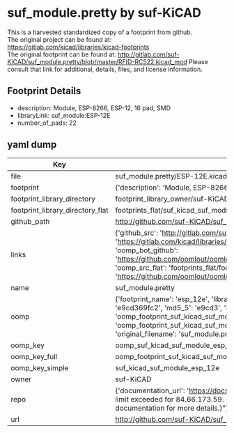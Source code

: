 # suf_module.pretty by suf-KiCAD  
This is a harvested standardized copy of a footprint from github.  
The original project can be found at:  
https://gitlab.com/kicad/libraries/kicad-footprints  
The original footprint can be found at:
http://gitlab.com/suf-KiCAD/suf_module.pretty/blob/master/RFID-RC522.kicad_mod
Please consult that link for additional, details, files, and license information.  
## Footprint Details
* description: Module, ESP-8266, ESP-12, 16 pad, SMD  
* libraryLink: suf_module:ESP-12E  
* number_of_pads: 22  
## yaml dump  
| Key | Value |  
| --- | --- |  
| file | suf_module.pretty/ESP-12E.kicad_mod |  
| footprint | {'description': 'Module, ESP-8266, ESP-12, 16 pad, SMD', 'libraryLink': 'suf_module:ESP-12E', 'number_of_pads': 22} |  
| footprint_library_directory | footprint_library_owner/suf-KiCAD_suf_module.pretty |  
| footprint_library_directory_flat | footprints_flat/suf_kicad_suf_module_esp_12e/working |  
| github_path | http://github.com/suf-KiCAD/suf_module.pretty/blob/master/ESP-12E.kicad_mod |  
| links | {'github_src': 'http://gitlab.com/suf-KiCAD/suf_module.pretty/blob/master/RFID-RC522.kicad_mod', 'github_src_repo': 'https://gitlab.com/kicad/libraries/kicad-footprints', 'oomp_bot': 'footprints/suf_kicad_suf_module_esp_12e/working', 'oomp_bot_github': 'https://github.com/oomlout/oomlout_oomp_footprint_bot/tree/main/footprints/suf_kicad_suf_module_esp_12e/working', 'oomp_src_flat': 'footprints_flat/footprints_flat/suf_kicad_suf_module_esp_12e/working', 'oomp_src_flat_github': 'https://github.com/oomlout/oomlout_oomp_footprint_src/tree/main/footprints_flat/suf_kicad_suf_module_esp_12e/working'} |  
| name | suf_module.pretty |  
| oomp | {'footprint_name': 'esp_12e', 'library_name': 'suf_module', 'md5': 'e9cd369fc26b3cabae0073c2fa2e9464', 'md5_10': 'e9cd369fc2', 'md5_5': 'e9cd3', 'md5_6': 'e9cd36', 'oomp_key': 'oomp_suf_kicad_suf_module_esp_12e', 'oomp_key_extra': 'oomp_footprint_suf_kicad_suf_module_esp_12e', 'oomp_key_full': 'oomp_footprint_suf_kicad_suf_module_esp_12e_e9cd36', 'oomp_key_simple': 'suf_kicad_suf_module_esp_12e', 'original_filename': 'suf_module.pretty/ESP-12E.kicad_mod', 'owner_name': 'suf_kicad'} |  
| oomp_key | oomp_suf_kicad_suf_module_esp_12e |  
| oomp_key_full | oomp_footprint_suf_kicad_suf_module_esp_12e |  
| oomp_key_simple | suf_kicad_suf_module_esp_12e |  
| owner | suf-KiCAD |  
| repo | {'documentation_url': 'https://docs.github.com/rest/overview/resources-in-the-rest-api#rate-limiting', 'message': "API rate limit exceeded for 84.66.173.59. (But here's the good news: Authenticated requests get a higher rate limit. Check out the documentation for more details.)"} |  
| url | http://github.com/suf-KiCAD/suf_module.pretty |  

